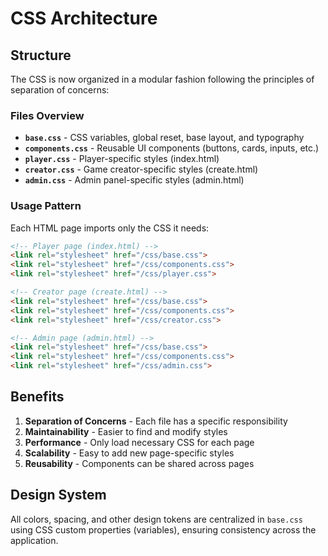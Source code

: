 # CSS Architecture

## Structure

The CSS is now organized in a modular fashion following the principles of separation of concerns:

### Files Overview

- **`base.css`** - CSS variables, global reset, base layout, and typography
- **`components.css`** - Reusable UI components (buttons, cards, inputs, etc.)
- **`player.css`** - Player-specific styles (index.html)
- **`creator.css`** - Game creator-specific styles (create.html)  
- **`admin.css`** - Admin panel-specific styles (admin.html)

### Usage Pattern

Each HTML page imports only the CSS it needs:

```html
<!-- Player page (index.html) -->
<link rel="stylesheet" href="/css/base.css">
<link rel="stylesheet" href="/css/components.css">
<link rel="stylesheet" href="/css/player.css">

<!-- Creator page (create.html) -->
<link rel="stylesheet" href="/css/base.css">
<link rel="stylesheet" href="/css/components.css">
<link rel="stylesheet" href="/css/creator.css">

<!-- Admin page (admin.html) -->
<link rel="stylesheet" href="/css/base.css">
<link rel="stylesheet" href="/css/components.css">
<link rel="stylesheet" href="/css/admin.css">
```

## Benefits

1. **Separation of Concerns** - Each file has a specific responsibility
2. **Maintainability** - Easier to find and modify styles
3. **Performance** - Only load necessary CSS for each page
4. **Scalability** - Easy to add new page-specific styles
5. **Reusability** - Components can be shared across pages

## Design System

All colors, spacing, and other design tokens are centralized in `base.css` using CSS custom properties (variables), ensuring consistency across the application.
